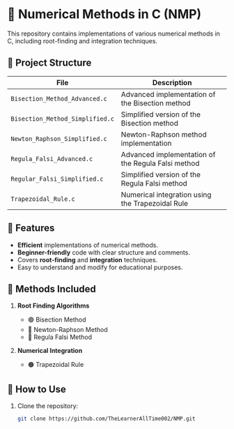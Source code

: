 # 📌 Numerical Methods in C (NMP)

This repository contains implementations of various numerical methods in C, including root-finding and integration techniques.

## 📂 Project Structure

| File | Description |
|------|------------|
| `Bisection_Method_Advanced.c` | Advanced implementation of the Bisection method |
| `Bisection_Method_Simplified.c` | Simplified version of the Bisection method |
| `Newton_Raphson_Simplified.c` | Newton-Raphson method implementation |
| `Regula_Falsi_Advanced.c` | Advanced implementation of the Regula Falsi method |
| `Regular_Falsi_Simplified.c` | Simplified version of the Regula Falsi method |
| `Trapezoidal_Rule.c` | Numerical integration using the Trapezoidal Rule |

## 🚀 Features
- **Efficient** implementations of numerical methods.
- **Beginner-friendly** code with clear structure and comments.
- Covers **root-finding** and **integration** techniques.
- Easy to understand and modify for educational purposes.

## 📖 Methods Included
1. **Root Finding Algorithms**
   - 🟢 Bisection Method
   - 🔵 Newton-Raphson Method
   - 🔴 Regula Falsi Method

2. **Numerical Integration**
   - 🟠 Trapezoidal Rule

## 🔧 How to Use
1. Clone the repository:
   ```sh
   git clone https://github.com/TheLearnerAllTime002/NMP.git
